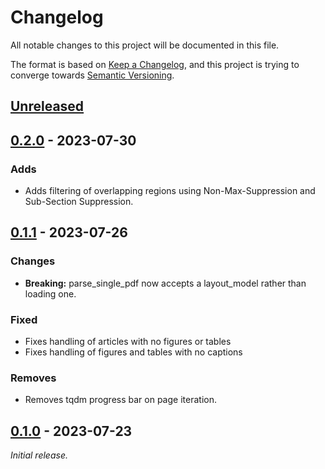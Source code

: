 # Changelog

All notable changes to this project will be documented in this file.

The format is based on [Keep a Changelog](https://keepachangelog.com/en/1.0.0/),
and this project is trying to converge towards [Semantic Versioning](https://semver.org/spec/v2.0.0.html).

## [Unreleased]

## [0.2.0] - 2023-07-30

### Adds
- Adds filtering of overlapping regions using Non-Max-Suppression and Sub-Section Suppression.

## [0.1.1] - 2023-07-26

### Changes
- **Breaking:** parse_single_pdf now accepts a layout_model rather than loading one.

### Fixed
- Fixes handling of articles with no figures or tables
- Fixes handling of figures and tables with no captions

### Removes
- Removes tqdm progress bar on page iteration.

## [0.1.0] - 2023-07-23

_Initial release._

[Unreleased]: https://github.com/alanmeeson/article-parser/compare/0.2.0...HEAD
[0.2.0]: https://github.com/alanmeeson/article-parser/compare/0.1.1...0.2.0
[0.1.1]: https://github.com/alanmeeson/article-parser/compare/0.1.0...0.1.1
[0.1.0]: https://github.com/alanmeeson/article-parser/releases/tag/0.1.0
